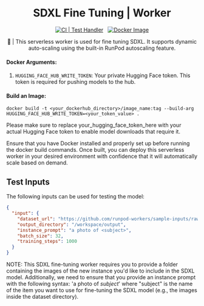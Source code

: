 <div align="center">

<h1>SDXL Fine Tuning | Worker</h1>

[![CI | Test Handler](https://github.com/runpod-workers/worker-sdxl-tuner/actions/workflows/CI-test_handler.yml/badge.svg)](https://github.com/runpod-workers/worker-sdxl-tuner/actions/workflows/CI-test_handler.yml)
&nbsp;
[![Docker Image](https://github.com/runpod-workers/worker-template/actions/workflows/CD-docker_dev.yml/badge.svg)](https://github.com/runpod-workers/worker-template/actions/workflows/CD-docker_dev.yml)

🚀 | This serverless worker is used for fine tuning SDXL. It supports dynamic auto-scaling using the built-in RunPod autoscaling feature.

</div>

#### Docker Arguments:

1. `HUGGING_FACE_HUB_WRITE_TOKEN`: Your private Hugging Face token. This token is required for pushing models to the hub.

#### Build an Image:

`docker build -t <your_dockerhub_directory>/image_name:tag --build-arg HUGGING_FACE_HUB_WRITE_TOKEN=<your_token_value> .`

Please make sure to replace your_hugging_face_token_here with your actual Hugging Face token to enable model downloads that require it.

Ensure that you have Docker installed and properly set up before running the docker build commands. Once built, you can deploy this serverless worker in your desired environment with confidence that it will automatically scale based on demand.

## Test Inputs

The following inputs can be used for testing the model:

```json
{
  "input": {
    "dataset_url": "https://github.com/runpod-workers/sample-inputs/raw/main/images/runpod_dog2.zip",
    "output_directory": "/workspace/output",
    "instance_prompt": "a photo of <subject>",
    "batch_size": 32,
    "training_steps": 1000
  }
}
```

NOTE: This SDXL fine-tuning worker requires you to provide a folder containing the images of the new instance you'd like to include in the SDXL model. Additionally, we need to ensure that you provide an instance prompt with the following syntax: 'a photo of _subject_' where "subject" is the name of the item you want to use for fine-tuning the SDXL model (e.g., the images inside the dataset directory).
